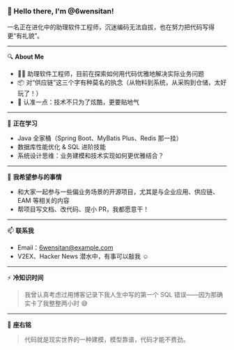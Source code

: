 ### 👋 Hello there, I'm @6wensitan!

一名正在进化中的助理软件工程师，沉迷编码无法自拔，也在努力把代码写得更“有礼貌”。

---

🔍 **About Me**

- 🧑‍💻 助理软件工程师，目前在探索如何用代码优雅地解决实际业务问题  
- 📦 对“供应链”这三个字有种莫名的执念（从物料到系统，从采购到仓储，太好玩了！）  
- 🧠 认准一点：技术不只为了炫酷，更要贴地气  

---

🌱 **正在学习**

- Java 全家桶（Spring Boot、MyBatis Plus、Redis 那一挂）
- 数据库性能优化 & SQL 进阶技能
- 系统设计思维：业务建模和技术实现如何更优雅结合？

---

💬 **我希望参与的事情**

- 和大家一起参与一些偏业务场景的开源项目，尤其是与企业应用、供应链、EAM 等相关的内容  
- 帮项目写文档、改代码、提小 PR，我都愿意干！

---

📫 **联系我**

- Email：6wensitan@example.com  
- V2EX、Hacker News 潜水中，有事可以敲我 ☺️

---

⚡ **冷知识时间**

> 我曾认真考虑过用博客记录下我人生中写的第一个 SQL 错误——因为那确实卡了我整整两小时 😅  

---

🎯 **座右铭**

> 代码就是现实世界的一种建模，模型靠谱，代码才能不费劲。


